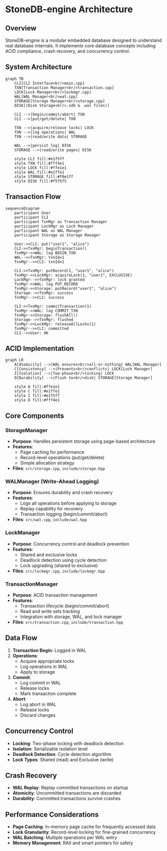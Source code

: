 # StoneDB-engine Architecture

## Overview

StoneDB-engine is a modular embedded database designed to understand real database internals. It implements core database concepts including ACID compliance, crash recovery, and concurrency control.

## System Architecture

```mermaid
graph TB
    CLI[CLI Interface<br/>main.cpp]
    TXN[Transaction Manager<br/>transaction.cpp]
    LOCK[Lock Manager<br/>lockmgr.cpp]
    WAL[WAL Manager<br/>wal.cpp]
    STORAGE[Storage Manager<br/>storage.cpp]
    DISK[(Disk Storage<br/>.sdb & .wal files)]
    
    CLI -->|begin/commit/abort| TXN
    CLI -->|put/get/delete| TXN
    
    TXN -->|acquire/release locks| LOCK
    TXN -->|log operations| WAL
    TXN -->|read/write data| STORAGE
    
    WAL -->|persist log| DISK
    STORAGE -->|read/write pages| DISK
    
    style CLI fill:#e1f5ff
    style TXN fill:#fff4e1
    style LOCK fill:#ffe1e1
    style WAL fill:#e1ffe1
    style STORAGE fill:#f0e1ff
    style DISK fill:#f5f5f5
```

## Transaction Flow

```mermaid
sequenceDiagram
    participant User
    participant CLI
    participant TxnMgr as Transaction Manager
    participant LockMgr as Lock Manager
    participant WAL as WAL Manager
    participant Storage as Storage Manager
    
    User->>CLI: put("user1", "alice")
    CLI->>TxnMgr: beginTransaction()
    TxnMgr->>WAL: log BEGIN_TXN
    WAL-->>TxnMgr: txnId=1
    TxnMgr-->>CLI: txnId=1
    
    CLI->>TxnMgr: putRecord(1, "user1", "alice")
    TxnMgr->>LockMgr: acquireLock(1, "user1", EXCLUSIVE)
    LockMgr-->>TxnMgr: lock granted
    TxnMgr->>WAL: log PUT_RECORD
    TxnMgr->>Storage: putRecord("user1", "alice")
    Storage-->>TxnMgr: success
    TxnMgr-->>CLI: success
    
    CLI->>TxnMgr: commitTransaction(1)
    TxnMgr->>WAL: log COMMIT_TXN
    TxnMgr->>Storage: flushAll()
    Storage-->>TxnMgr: flushed
    TxnMgr->>LockMgr: releaseAllLocks(1)
    TxnMgr-->>CLI: committed
    CLI-->>User: OK
```

## ACID Implementation

```mermaid
graph LR
    A[Atomicity] -->|WAL ensures<br/>all-or-nothing| WAL[WAL Manager]
    C[Consistency] -->|Prevents<br/>conflicts| LOCK[Lock Manager]
    I[Isolation] -->|Two-phase<br/>locking| LOCK
    D[Durability] -->|Flush to<br/>disk| STORAGE[Storage Manager]
    
    style A fill:#ffe1e1
    style C fill:#e1ffe1
    style I fill:#e1f5ff
    style D fill:#fff4e1
```

## Core Components

### StorageManager
- **Purpose**: Handles persistent storage using page-based architecture
- **Features**: 
  - Page caching for performance
  - Record-level operations (put/get/delete)
  - Simple allocation strategy
- **Files**: `src/storage.cpp`, `include/storage.hpp`

### WALManager (Write-Ahead Logging)
- **Purpose**: Ensures durability and crash recovery
- **Features**:
  - Logs all operations before applying to storage
  - Replay capability for recovery
  - Transaction logging (begin/commit/abort)
- **Files**: `src/wal.cpp`, `include/wal.hpp`

### LockManager
- **Purpose**: Concurrency control and deadlock prevention
- **Features**:
  - Shared and exclusive locks
  - Deadlock detection using cycle detection
  - Lock upgrading (shared to exclusive)
- **Files**: `src/lockmgr.cpp`, `include/lockmgr.hpp`

### TransactionManager
- **Purpose**: ACID transaction management
- **Features**:
  - Transaction lifecycle (begin/commit/abort)
  - Read and write sets tracking
  - Integration with storage, WAL, and lock manager
- **Files**: `src/transaction.cpp`, `include/transaction.hpp`

## Data Flow

1. **Transaction Begin**: Logged in WAL
2. **Operations**: 
   - Acquire appropriate locks
   - Log operations in WAL
   - Apply to storage
3. **Commit**: 
   - Log commit in WAL
   - Release locks
   - Mark transaction complete
4. **Abort**: 
   - Log abort in WAL
   - Release locks
   - Discard changes

## Concurrency Control

- **Locking**: Two-phase locking with deadlock detection
- **Isolation**: Serializable isolation level
- **Deadlock Detection**: Cycle detection algorithm
- **Lock Types**: Shared (read) and Exclusive (write)

## Crash Recovery

- **WAL Replay**: Replay committed transactions on startup
- **Atomicity**: Uncommitted transactions are discarded
- **Durability**: Committed transactions survive crashes

## Performance Considerations

- **Page Caching**: In-memory page cache for frequently accessed data
- **Lock Granularity**: Record-level locking for fine-grained concurrency
- **WAL Batching**: Multiple operations per WAL entry
- **Memory Management**: RAII and smart pointers for safety
